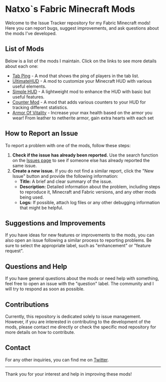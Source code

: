 # Natxo`s Fabric Minecraft Mods

Welcome to the Issue Tracker repository for my Fabric Minecraft mods! Here you can report bugs, suggest improvements, and ask questions about the mods I've developed.

## List of Mods

Below is a list of the mods I maintain. Click on the links to see more details about each one:

- [Tab Ping](https://modrinth.com/mod/tab-ping) - A mod that shows the ping of players in the tab list.
- [UltimateHUD](https://modrinth.com/mod/ultimatehud) - A mod to customize your Minecraft HUD with various useful elements.
- [Simple HUD](https://modrinth.com/mod/simple-hud) - A lightweight mod to enhance the HUD with basic but useful features.
- [Counter Mod](https://modrinth.com/mod/counter-mod) - A mod that adds various counters to your HUD for tracking different statistics.
- [Armor Of Vitality](https://modrinth.com/mod/armor-of-vitality) - Increase your max health based on the armor you wear! From leather to netherite armor, gain extra hearts with each set

## How to Report an Issue

To report a problem with one of the mods, follow these steps:

1. **Check if the issue has already been reported.** Use the search function on the [Issues page](https://github.com/Natxo09/Fabric-Mods/issues) to see if someone else has already reported the same issue.
2. **Create a new issue.** If you do not find a similar report, click the "New Issue" button and provide the following information:
   - **Title:** A brief and clear summary of the issue.
   - **Description:** Detailed information about the problem, including steps to reproduce it, Minecraft and Fabric versions, and any other mods being used.
   - **Logs:** If possible, attach log files or any other debugging information that might be helpful.

## Suggestions and Improvements

If you have ideas for new features or improvements to the mods, you can also open an issue following a similar process to reporting problems. Be sure to select the appropriate label, such as "enhancement" or "feature request".

## Questions and Help

If you have general questions about the mods or need help with something, feel free to open an issue with the "question" label. The community and I will try to respond as soon as possible.

## Contributions

Currently, this repository is dedicated solely to issue management. However, if you are interested in contributing to the development of the mods, please contact me directly or check the specific mod repository for more details on how to contribute.

## Contact

For any other inquiries, you can find me on [Twitter](https://x.com/_Natxete).

---

Thank you for your interest and help in improving these mods!
